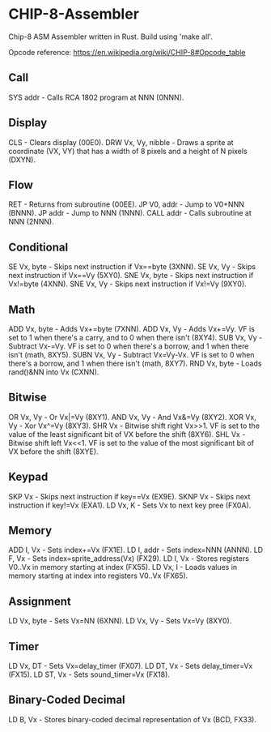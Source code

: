 # CHIP-8-Assembler

Chip-8 ASM Assembler written in Rust. Build using 'make all'.

Opcode reference: https://en.wikipedia.org/wiki/CHIP-8#Opcode_table

## Call
SYS  addr     - Calls RCA 1802 program at NNN (0NNN).

## Display
CLS           - Clears display (00E0).
DRW  Vx, Vy, nibble - Draws a sprite at coordinate (VX, VY) that has a width of 8 pixels and a height of N pixels (DXYN).

## Flow
RET           - Returns from subroutine (00EE).
JP   V0, addr - Jump to V0+NNN (BNNN).
JP   addr     - Jump to NNN (1NNN).
CALL addr     - Calls subroutine at NNN (2NNN).

## Conditional
SE   Vx, byte - Skips next instruction if Vx==byte (3XNN).
SE   Vx, Vy   - Skips next instruction if Vx==Vy (5XY0).
SNE  Vx, byte - Skips next instruction if Vx!=byte (4XNN).
SNE  Vx, Vy   - Skips next instruction if Vx!=Vy (9XY0).

## Math
ADD  Vx, byte - Adds Vx+=byte (7XNN).
ADD  Vx, Vy   - Adds Vx+=Vy. VF is set to 1 when there's a carry, and to 0 when there isn't (8XY4).
SUB  Vx, Vy   - Subtract Vx-=Vy. VF is set to 0 when there's a borrow, and 1 when there isn't (math, 8XY5).
SUBN Vx, Vy   - Subtract Vx=Vy-Vx. VF is set to 0 when there's a borrow, and 1 when there isn't (math, 8XY7).
RND  Vx, byte - Loads rand()&NN into Vx (CXNN).

## Bitwise
OR   Vx, Vy   - Or Vx|=Vy (8XY1).
AND  Vx, Vy   - And Vx&=Vy (8XY2).
XOR  Vx, Vy   - Xor Vx^=Vy (8XY3).
SHR  Vx       - Bitwise shift right Vx>>1. VF is set to the value of the least significant bit of VX before the shift (8XY6).
SHL  Vx       - Bitwise shift left Vx<<1. VF is set to the value of the most significant bit of VX before the shift (8XYE).

## Keypad
SKP  Vx       - Skips next instruction if key==Vx (EX9E).
SKNP Vx       - Skips next instruction if key!=Vx (EXA1).
LD Vx, K      - Sets Vx to next key pree (FX0A).

## Memory
ADD I, Vx     - Sets index+=Vx (FX1E).
LD I, addr    - Sets index=NNN (ANNN).
LD F, Vx      - Sets index=sprite_address(Vx) (FX29).
LD I, Vx      - Stores registers V0..Vx in memory starting at index (FX55).
LD Vx, I      - Loads values in memory starting at index into registers V0..Vx (FX65).

## Assignment
LD Vx, byte   - Sets Vx=NN (6XNN).
LD Vx, Vy     - Sets Vx=Vy (8XY0).

## Timer
LD Vx, DT     - Sets Vx=delay_timer (FX07).
LD DT, Vx     - Sets delay_timer=Vx (FX15).
LD ST, Vx     - Sets sound_timer=Vx (FX18).

## Binary-Coded Decimal
LD B, Vx      - Stores binary-coded decimal representation of Vx (BCD, FX33).
